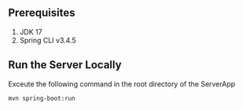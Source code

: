 ## Prerequisites
1. JDK 17
2. Spring CLI v3.4.5


## Run the Server Locally
Exceute the following command in the root directory of the ServerApp
```
mvn spring-boot:run
```